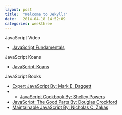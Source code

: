 ```yaml
---
layout: post
title:  "Welcome to Jekyll!"
date:   2014-04-18 14:52:09
categories: weekthree
---
```


JavaScript Video

+ [JavaScript Fundamentals](http://techbus.safaribooksonline.com/video/programming/javascript/42001ts)

JavaScript Koans

+  [JavaScript-Koans](https://github.com/liammclennan/JavaScript-Koans)

JavaScript Books

+  [Expert JavaScript By: Mark E. Daggett](http://techbus.safaribooksonline.com/book/programming/javascript/9781430260974)
+  +  [JavaScript Cookbook By: Shelley Powers](http://techbus.safaribooksonline.com/book/programming/javascript/9781449390211)
+ [JavaScript: The Good Parts By: Douglas Crockford](http://techbus.safaribooksonline.com/book/programming/javascript/9780596517748)
+  [Maintainable JavaScript By: Nicholas C. Zakas](http://techbus.safaribooksonline.com/book/programming/javascript/9781449328092)
